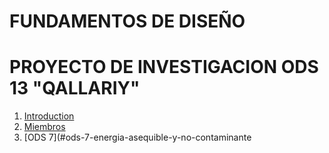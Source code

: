 # FUNDAMENTOS DE DISEÑO
# PROYECTO DE INVESTIGACION ODS 13  "QALLARIY"
1. [Introduction](#INTRODUCCIÓN)
3. [Miembros](#MIEMBROS)
4. [ODS 7](#ods-7-energia-asequible-y-no-contaminante
